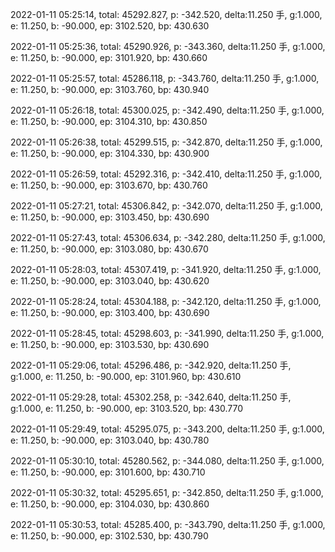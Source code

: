 2022-01-11 05:25:14, total: 45292.827, p: -342.520, delta:11.250 手, g:1.000, e: 11.250, b: -90.000, ep: 3102.520, bp: 430.630

2022-01-11 05:25:36, total: 45290.926, p: -343.360, delta:11.250 手, g:1.000, e: 11.250, b: -90.000, ep: 3101.920, bp: 430.660

2022-01-11 05:25:57, total: 45286.118, p: -343.760, delta:11.250 手, g:1.000, e: 11.250, b: -90.000, ep: 3103.760, bp: 430.940

2022-01-11 05:26:18, total: 45300.025, p: -342.490, delta:11.250 手, g:1.000, e: 11.250, b: -90.000, ep: 3104.310, bp: 430.850

2022-01-11 05:26:38, total: 45299.515, p: -342.870, delta:11.250 手, g:1.000, e: 11.250, b: -90.000, ep: 3104.330, bp: 430.900

2022-01-11 05:26:59, total: 45292.316, p: -342.410, delta:11.250 手, g:1.000, e: 11.250, b: -90.000, ep: 3103.670, bp: 430.760

2022-01-11 05:27:21, total: 45306.842, p: -342.070, delta:11.250 手, g:1.000, e: 11.250, b: -90.000, ep: 3103.450, bp: 430.690

2022-01-11 05:27:43, total: 45306.634, p: -342.280, delta:11.250 手, g:1.000, e: 11.250, b: -90.000, ep: 3103.080, bp: 430.670

2022-01-11 05:28:03, total: 45307.419, p: -341.920, delta:11.250 手, g:1.000, e: 11.250, b: -90.000, ep: 3103.040, bp: 430.620

2022-01-11 05:28:24, total: 45304.188, p: -342.120, delta:11.250 手, g:1.000, e: 11.250, b: -90.000, ep: 3103.400, bp: 430.690

2022-01-11 05:28:45, total: 45298.603, p: -341.990, delta:11.250 手, g:1.000, e: 11.250, b: -90.000, ep: 3103.530, bp: 430.690

2022-01-11 05:29:06, total: 45296.486, p: -342.920, delta:11.250 手, g:1.000, e: 11.250, b: -90.000, ep: 3101.960, bp: 430.610

2022-01-11 05:29:28, total: 45302.258, p: -342.640, delta:11.250 手, g:1.000, e: 11.250, b: -90.000, ep: 3103.520, bp: 430.770

2022-01-11 05:29:49, total: 45295.075, p: -343.200, delta:11.250 手, g:1.000, e: 11.250, b: -90.000, ep: 3103.040, bp: 430.780

2022-01-11 05:30:10, total: 45280.562, p: -344.080, delta:11.250 手, g:1.000, e: 11.250, b: -90.000, ep: 3101.600, bp: 430.710

2022-01-11 05:30:32, total: 45295.651, p: -342.850, delta:11.250 手, g:1.000, e: 11.250, b: -90.000, ep: 3104.030, bp: 430.860

2022-01-11 05:30:53, total: 45285.400, p: -343.790, delta:11.250 手, g:1.000, e: 11.250, b: -90.000, ep: 3102.530, bp: 430.790